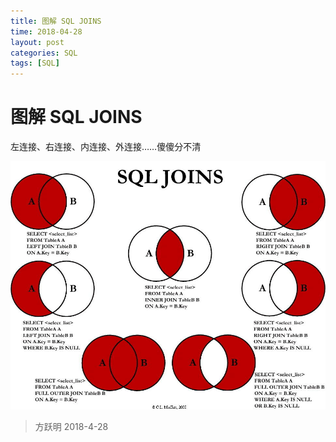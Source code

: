 ```yaml
---
title: 图解 SQL JOINS
time: 2018-04-28
layout: post
categories: SQL
tags: [SQL]
---
```


# 图解 SQL JOINS

左连接、右连接、内连接、外连接……傻傻分不清

![SQL JOINS](./files/sql-join.jpg)

> 方跃明
> 2018-4-28

